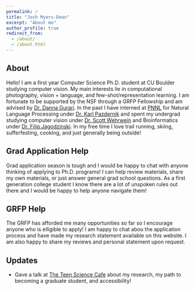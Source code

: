 ```yaml
---
permalink: /
title: "Josh Myers-Dean"
excerpt: "About me"
author_profile: true
redirect_from: 
  - /about/
  - /about.html
---
```

## About
Hello! I am a first year Computer Science Ph.D. student at CU Boulder studying computer vision. My main interests lie in computational photography, vision + language, and few-shot/representation learning. I am fortunate to be supported by the NSF through a GRFP Fellowship and am advised by [Dr. Danna Gurari](https://home.cs.colorado.edu/~DrG/AboutMe.html). In the past I have interned at [PNNL](https://www.pnnl.gov/)  for Natural Language Processing under [Dr. Karl Pazdernik](https://www.linkedin.com/in/karl-pazdernik-1283b392/) and spent my undergrad studying computer vision under [Dr. Scott Wehrwein](https://facultyweb.cs.wwu.edu/~wehrwes/) and Bioinformatics under [Dr. Filip Jagodzinski](https://facultyweb.cs.wwu.edu/~jagodzf/). In my free time I love trail running, skiing, sufferfesting, cooking, and just generally being outside!

## Grad Application Help
Grad application season is tough and I would be happy to chat with anyone thinking of applying to Ph.D. programs! I can help review materials, share my own materials, or just answer general grad school questions. As a first generation college student I know there are a lot of unspoken rules out there and I would be happy to help anyone navigate them! 

## GRFP Help
The GRFP has afforded me many opportunities so far so I encourage anyone who is elligible to apply! I am happy to chat abou the application process and have made my research statement available on this website. I am also happy to share my reviews and personal statement upon request.

## Updates
- Gave a talk at [The Teen Science Cafe](https://teensciencecafe.org/cafes/science-discovery-teen-cafe/) about my research, my path to becoming a graduate student, and accessibility! 
